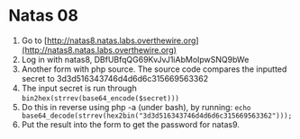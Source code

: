 # Natas 08

1. Go to [http://natas8.natas.labs.overthewire.org](http://natas8.natas.labs.overthewire.org)
2. Log in with natas8, DBfUBfqQG69KvJvJ1iAbMoIpwSNQ9bWe
3. Another form with php source. The source code compares the inputted secret to 3d3d516343746d4d6d6c315669563362
4. The input secret is run through `bin2hex(strrev(base64_encode($secret)))`
5. Do this in reverse using php -a (under bash), by running: `echo base64_decode(strrev(hex2bin("3d3d516343746d4d6d6c315669563362")));`
6. Put the result into the form to get the password for natas9.